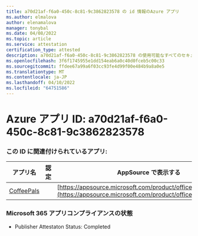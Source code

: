 ```yaml
---
title: a70d21af-f6a0-450c-8c81-9c3862823578 の id 情報のAzure アプリ
ms.author: elmalova
author: elenamalova
manager: tonybal
ms.date: 04/08/2022
ms.topic: article
ms.service: attestation
certification_type: attested
description: a70d21af-f6a0-450c-8c81-9c3862823578 の使用可能なすべてのセキュリティとコンプライアンス情報。
ms.openlocfilehash: 3f6f1745955e1dd154eab6a0c40d0fceb5c00c33
ms.sourcegitcommit: ffdee67a99a6f03cc93fe4d99f00e484b9a8a0e5
ms.translationtype: MT
ms.contentlocale: ja-JP
ms.lasthandoff: 04/10/2022
ms.locfileid: "64751586"
---
```

# <a name="azure-app-id-a70d21af-f6a0-450c-8c81-9c3862823578"></a>Azure アプリ ID: a70d21af-f6a0-450c-8c81-9c3862823578


### <a name="apps-associated-with-this-id"></a>この ID に関連付けられているアプリ:
| **アプリ名** | **認定** | **AppSource で表示する** |
|--------------|---------------|-----------------------|
| [CoffeePals](../forward/WA200003040.md) |  | [https://appsource.microsoft.com/product/office/WA200003040](https://appsource.microsoft.com/product/office/WA200003040) |

### <a name="microsoft-365-app-compliance-status"></a>Microsoft 365 アプリコンプライアンスの状態
- Publisher Attestaton Status: Completed
